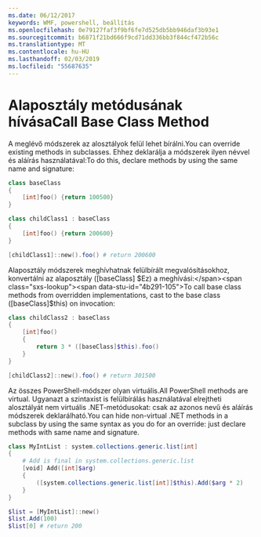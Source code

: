 ```yaml
---
ms.date: 06/12/2017
keywords: WMF, powershell, beállítás
ms.openlocfilehash: 0e79127faf3f9bf6fe7d525db5bb946daf3b93e1
ms.sourcegitcommit: b6871f21bd666f9cd71dd336bb3f844cf472b56c
ms.translationtype: MT
ms.contentlocale: hu-HU
ms.lasthandoff: 02/03/2019
ms.locfileid: "55687635"
---
```

# <a name="call-base-class-method"></a><span data-ttu-id="4b291-102">Alaposztály metódusának hívása</span><span class="sxs-lookup"><span data-stu-id="4b291-102">Call Base Class Method</span></span>

<span data-ttu-id="4b291-103">A meglévő módszerek az alosztályok felül lehet bírálni.</span><span class="sxs-lookup"><span data-stu-id="4b291-103">You can override existing methods in subclasses.</span></span> <span data-ttu-id="4b291-104">Ehhez deklarálja a módszerek ilyen névvel és aláírás használatával:</span><span class="sxs-lookup"><span data-stu-id="4b291-104">To do this, declare methods by using the same name and signature:</span></span>

```powershell
class baseClass
{
    [int]foo() {return 100500}
}

class childClass1 : baseClass
{
    [int]foo() {return 200600}
}

[childClass1]::new().foo() # return 200600
```

<span data-ttu-id="4b291-105">Alaposztály módszerek meghívhatnak felülbírált megvalósításokhoz, konvertálni az alaposztály ([baseClass] $Ez) a meghívási:</span><span class="sxs-lookup"><span data-stu-id="4b291-105">To call base class methods from overridden implementations, cast to the base class ([baseClass]$this) on invocation:</span></span>

```powershell
class childClass2 : baseClass
{
    [int]foo()
    {
        return 3 * ([baseClass]$this).foo()
    }
}

[childClass2]::new().foo() # return 301500
```

<span data-ttu-id="4b291-106">Az összes PowerShell-módszer olyan virtuális.</span><span class="sxs-lookup"><span data-stu-id="4b291-106">All PowerShell methods are virtual.</span></span> <span data-ttu-id="4b291-107">Ugyanazt a szintaxist is felülbírálás használatával elrejtheti alosztályát nem virtuális .NET-metódusokat: csak az azonos nevű és aláírás módszerek deklarálható.</span><span class="sxs-lookup"><span data-stu-id="4b291-107">You can hide non-virtual .NET methods in a subclass by using the same syntax as you do for an override: just declare methods with same name and signature.</span></span>

```powershell
class MyIntList : system.collections.generic.list[int]
{
    # Add is final in system.collections.generic.list
    [void] Add([int]$arg)
    {
        ([system.collections.generic.list[int]]$this).Add($arg * 2)
    }
}

$list = [MyIntList]::new()
$list.Add(100)
$list[0] # return 200
```
